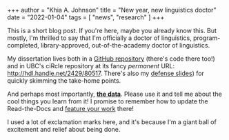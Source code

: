 +++
author = "Khia A. Johnson"
title = "New year, new linguistics doctor"
date = "2022-01-04"
tags = [
    "news",
    "research"
]
+++

This is a short blog post. If you're here, maybe you already know this. But mostly, I'm thrilled to say that I'm officially a doctor of linguistics, program-completed, library-approved, out-of-the-academy doctor of linguistics. <!--more-->

My dissertation lives both in a [GitHub repository](https://github.com/khiajohnson/dissertation) (there's code there too!) and in UBC's ciRcle repository at its fancy *permanent* URL: <http://hdl.handle.net/2429/80517>. There's also my [defense slides](/pdfs/johnson-defense-slides.pdf)) for quickly skimming the take-home points. 

And perhaps most importantly, [**the data**](https://doi.org/10.5683/SP2/MJOXP3). Please use it and tell me about the cool things you learn from it! I promise to remember how to update the Read-the-Docs and [feature your work](https://spice-corpus.readthedocs.io/en/latest/research.html) there!

I used a lot of exclamation marks here, and it's because I'm a giant ball of excitement and relief about being done.